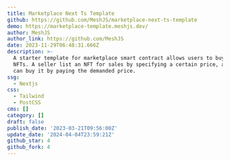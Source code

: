 ```yaml
---
title: Marketplace Next Ts Template
github: https://github.com/MeshJS/marketplace-next-ts-template
demo: https://marketplace-template.meshjs.dev/
author: MeshJS
author_link: https://github.com/MeshJS
date: 2023-11-29T06:48:31.666Z
description: >-
  A starter template for marketplace smart contract allows users to buy and sell
  NFTs. A seller list an NFT for sales by specifying a certain price, and anyone
  can buy it by paying the demanded price.
ssg:
  - Nextjs
css:
  - Tailwind
  - PostCSS
cms: []
category: []
draft: false
publish_date: '2023-03-21T09:56:00Z'
update_date: '2024-04-04T23:59:21Z'
github_star: 4
github_fork: 4
---
```

